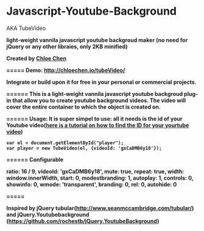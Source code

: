 # Javascript-Youtube-Background
AKA TubeVideo

<strong>light-weight vannila javascript youtube backgroud maker (no need for jQuery or any other libraies, only 2KB minified)<strong>

Created by <a href="http://chloechen.io">Chloe Chen</a>

=====
<strong>Demo: <strong>
http://chloechen.io/tubeVideo/

Integrate or build upon it for free in your personal or commercial projects.

======
This is a light-weight vannila javascript youtube backgroud plug-in that allow you to create youtube background videos. The video will cover the entire container to which the object is created on. 

======
<strong>Usage: </strong>
It is super simpel to use: all it needs is the id of your Youtube video(<a href="https://www.youtube.com/watch?v=EKyirtVHsK0">here is a tutorial on how to find the ID for your yourtube video</a>)

<code>var el = document.getElementById("player");</code> <br>
<code>var player = new TubeVideo(el, {videoId: 'gxCaDMB6y18'});
</code>

======
<strong>Configurable <strong>

ratio: 16 / 9,
videoId: 'gxCaDMB6y18',
mute: true,
repeat: true,
width: window.innerWidth,
start: 0,
modestbranding: 1,
autoplay: 1,
controls: 0,
showinfo: 0,
wmode: 'transparent',
branding: 0,
rel: 0,
autohide: 0

=====

Inspired by jQuery tubular(http://www.seanmccambridge.com/tubular/) and jQuery.Youtubebackground (https://github.com/rochestb/jQuery.YoutubeBackground)
